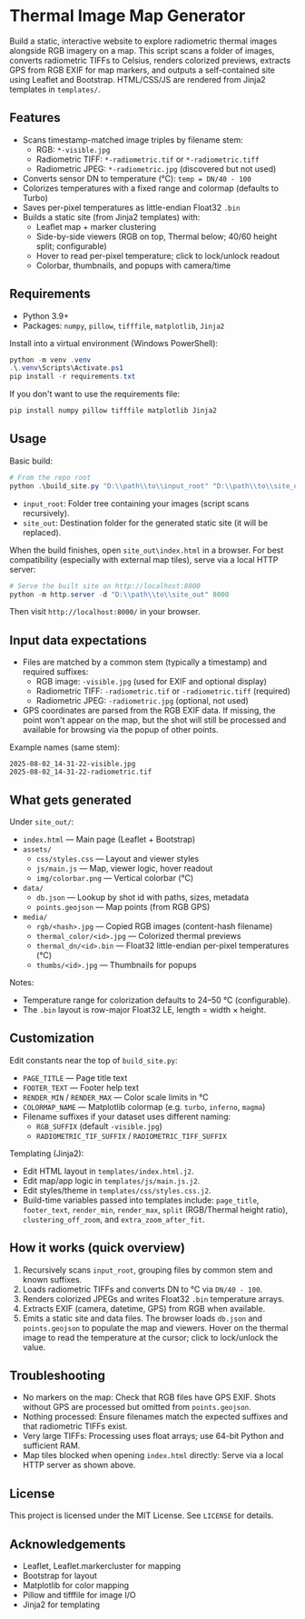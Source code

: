 # Thermal Image Map Generator

Build a static, interactive website to explore radiometric thermal images alongside RGB imagery on a map. This script scans a folder of images, converts radiometric TIFFs to Celsius, renders colorized previews, extracts GPS from RGB EXIF for map markers, and outputs a self-contained site using Leaflet and Bootstrap. HTML/CSS/JS are rendered from Jinja2 templates in `templates/`.

## Features

- Scans timestamp-matched image triples by filename stem:
  - RGB: `*-visible.jpg`
  - Radiometric TIFF: `*-radiometric.tif` or `*-radiometric.tiff`
  - Radiometric JPEG: `*-radiometric.jpg` (discovered but not used)
- Converts sensor DN to temperature (°C): `temp = DN/40 - 100`
- Colorizes temperatures with a fixed range and colormap (defaults to Turbo)
- Saves per-pixel temperatures as little-endian Float32 `.bin`
- Builds a static site (from Jinja2 templates) with:
  - Leaflet map + marker clustering
  - Side-by-side viewers (RGB on top, Thermal below; 40/60 height split; configurable)
  - Hover to read per-pixel temperature; click to lock/unlock readout
  - Colorbar, thumbnails, and popups with camera/time

## Requirements

- Python 3.9+
- Packages: `numpy`, `pillow`, `tifffile`, `matplotlib`, `Jinja2`

Install into a virtual environment (Windows PowerShell):

```powershell
python -m venv .venv
.\.venv\Scripts\Activate.ps1
pip install -r requirements.txt
```

If you don't want to use the requirements file:

```powershell
pip install numpy pillow tifffile matplotlib Jinja2
```

## Usage

Basic build:

```powershell
# From the repo root
python .\build_site.py "D:\\path\\to\\input_root" "D:\\path\\to\\site_out"
```

- `input_root`: Folder tree containing your images (script scans recursively).
- `site_out`: Destination folder for the generated static site (it will be replaced).

When the build finishes, open `site_out\index.html` in a browser. For best compatibility (especially with external map tiles), serve via a local HTTP server:

```powershell
# Serve the built site on http://localhost:8000
python -m http.server -d "D:\\path\\to\\site_out" 8000
```

Then visit `http://localhost:8000/` in your browser.

## Input data expectations

- Files are matched by a common stem (typically a timestamp) and required suffixes:
  - RGB image: `-visible.jpg` (used for EXIF and optional display)
  - Radiometric TIFF: `-radiometric.tif` or `-radiometric.tiff` (required)
  - Radiometric JPEG: `-radiometric.jpg` (optional, not used)
- GPS coordinates are parsed from the RGB EXIF data. If missing, the point won't appear on the map, but the shot will still be processed and available for browsing via the popup of other points.

Example names (same stem):

```
2025-08-02_14-31-22-visible.jpg
2025-08-02_14-31-22-radiometric.tif
```

## What gets generated

Under `site_out/`:

- `index.html` — Main page (Leaflet + Bootstrap)
- `assets/`
  - `css/styles.css` — Layout and viewer styles
  - `js/main.js` — Map, viewer logic, hover readout
  - `img/colorbar.png` — Vertical colorbar (°C)
- `data/`
  - `db.json` — Lookup by shot id with paths, sizes, metadata
  - `points.geojson` — Map points (from RGB GPS)
- `media/`
  - `rgb/<hash>.jpg` — Copied RGB images (content-hash filename)
  - `thermal_color/<id>.jpg` — Colorized thermal previews
  - `thermal_dn/<id>.bin` — Float32 little-endian per-pixel temperatures (°C)
  - `thumbs/<id>.jpg` — Thumbnails for popups

Notes:
- Temperature range for colorization defaults to 24–50 °C (configurable).
- The `.bin` layout is row-major Float32 LE, length = width × height.

## Customization

Edit constants near the top of `build_site.py`:

- `PAGE_TITLE` — Page title text
- `FOOTER_TEXT` — Footer help text
- `RENDER_MIN` / `RENDER_MAX` — Color scale limits in °C
- `COLORMAP_NAME` — Matplotlib colormap (e.g. `turbo`, `inferno`, `magma`)
- Filename suffixes if your dataset uses different naming:
  - `RGB_SUFFIX` (default `-visible.jpg`)
  - `RADIOMETRIC_TIF_SUFFIX` / `RADIOMETRIC_TIFF_SUFFIX`

Templating (Jinja2):
- Edit HTML layout in `templates/index.html.j2`.
- Edit map/app logic in `templates/js/main.js.j2`.
- Edit styles/theme in `templates/css/styles.css.j2`.
- Build-time variables passed into templates include: `page_title`, `footer_text`, `render_min`, `render_max`, `split` (RGB/Thermal height ratio), `clustering_off_zoom`, and `extra_zoom_after_fit`.

## How it works (quick overview)

1. Recursively scans `input_root`, grouping files by common stem and known suffixes.
2. Loads radiometric TIFFs and converts DN to °C via `DN/40 - 100`.
3. Renders colorized JPEGs and writes Float32 `.bin` temperature arrays.
4. Extracts EXIF (camera, datetime, GPS) from RGB when available.
5. Emits a static site and data files. The browser loads `db.json` and `points.geojson` to populate the map and viewers. Hover on the thermal image to read the temperature at the cursor; click to lock/unlock the value.

## Troubleshooting

- No markers on the map: Check that RGB files have GPS EXIF. Shots without GPS are processed but omitted from `points.geojson`.
- Nothing processed: Ensure filenames match the expected suffixes and that radiometric TIFFs exist.
- Very large TIFFs: Processing uses float arrays; use 64-bit Python and sufficient RAM.
- Map tiles blocked when opening `index.html` directly: Serve via a local HTTP server as shown above.

## License

This project is licensed under the MIT License. See `LICENSE` for details.

## Acknowledgements

- Leaflet, Leaflet.markercluster for mapping
- Bootstrap for layout
- Matplotlib for color mapping
- Pillow and tifffile for image I/O
- Jinja2 for templating
